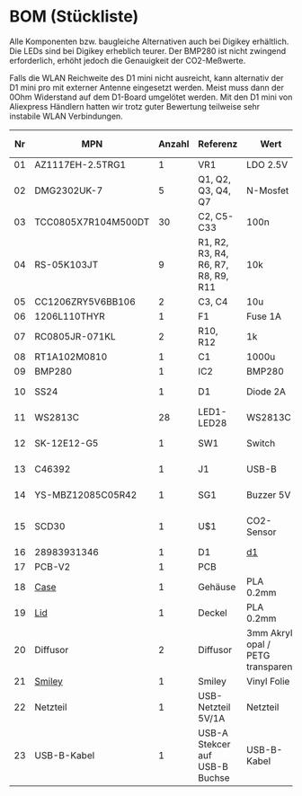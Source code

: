 # BOM (Stückliste)

Alle Komponenten bzw. baugleiche Alternativen auch bei Digikey erhältlich. Die LEDs sind bei Digikey erheblich teurer. Der BMP280 ist nicht zwingend erforderlich, erhöht jedoch die Genauigkeit der CO2-Meßwerte.

Falls die WLAN Reichweite des D1 mini nicht ausreicht, kann alternativ der D1 mini pro mit externer Antenne eingesetzt werden. Meist muss dann der 0Ohm Widerstand auf dem D1-Board umgelötet werden. Mit den D1 mini von Aliexpress Händlern hatten wir trotz guter Bewertung teilweise sehr instabile WLAN Verbindungen.

| Nr  | MPN  | Anzahl  |Referenz |Wert|Hersteller|Footprint|LCSC-Nr|Digikey-Nr|
| ------------ | ------------ | ------------ | ------------ |------------ |------------ |------------ |------------ |------------ |
| 01 | AZ1117EH-2.5TRG1 |1   |VR1 |LDO 2.5V|Diodes Incorporated|SOT-223 |[C92106][C92106] ||
| 02 | DMG2302UK-7 | 5 | Q1, Q2, Q3, Q4, Q7 |N-Mosfet|Diodes Incorporated|SOT-23-3|[C460977][C460977] ||
|03| TCC0805X7R104M500DT |30|C2, C5-C33|100n| CCTC|0805_C|[C360619][C360619] ||
|04|RS-05K103JT|9|R1, R2, R3, R4, R6, R7, R8, R9, R11|10k|FH(Guangdong Fenghua Advanced Tech)|0805_R|[C115295][C115295]||
|05|CC1206ZRY5V6BB106|2|C3, C4|10u| YAGEO|1206_C|[C113914][C113914] ||
|06|1206L110THYR|1|F1|Fuse 1A|	Littelfuse|1206|[C126818][C126818] ||
|07|RC0805JR-071KL|2|R10, R12|1k|YAGEO|0805_R|[C100046][C100046]|| 
|08|RT1A102M0810|1|C1|1000u| ROQANG|SMD,8x10.2mm |[C280406][C280406] ||
|09|BMP280|1|IC2|BMP280| Bosch Sensortec|LGA-8 |[C83291][C83291] ||
|10|SS24|1|D1|Diode 2A| MDD(Microdiode Electronics)|SMB(DO-214AA)|[C35501][C35501] ||
|11|WS2813C|28|LED1-LED28| WS2813C|Worldsemi|SMD,5x5mm |[C194323][C194323] ||
|12|SK-12E12-G5|1|SW1|Switch|Korean Hroparts Elec|Through Hole|[C136720][C136720]||
|13|C46392|1|J1|USB-B| Jing Extension of the Electronic Co.|Through Hole|[C46392][C46392]||
|14|YS-MBZ12085C05R42|1|SG1|Buzzer 5V|Fengming| 	Through Hole,12x8.5mm|[C409842][C409842]||
|15|SCD30|1|U$1|CO2-Sensor| Sensirion AG|Through Hole|| [1649-1098-ND][1649-1098-ND] |
|16|28983931346|1|D1|[d1][d1] |AZDelivery|Through Hole|||
|17|PCB-V2|1|PCB||jlcpcb||||
|18|[Case](../Case/OpenSCAD/case.stl)|1|Gehäuse|PLA 0.2mm|3D-Druck||||
|19|[Lid](../Case/OpenSCAD/lid.stl)|1|Deckel|PLA 0.2mm|3D-Druck||||
|20|Diffusor|2|Diffusor|3mm Akryl opal / PETG transparent|Lasercutter/3D-Druck||||
|21|[Smiley](../Case/SilhouetteStudio/smiley.svg)|1|Smiley|Vinyl Folie|Plotter/ausschneiden||||
|22|Netzteil|1|USB-Netzteil 5V/1A|Netzteil|diverse Hersteller||||
|23|USB-B-Kabel|1|USB-A Stekcer auf USB-B Buchse|USB-B-Kabel|diverse Hersteller||||

[C194323]: https://lcsc.com/product-detail/Light-Emitting-Diodes-LED_Worldsemi-WS2813C_C194323.html "C194323"
[C35501]: https://lcsc.com/product-detail/Schottky-Barrier-Diodes-SBD_MDD-Microdiode-Electronics-SS24_C35501.html "C35501"
[C83291]: https://lcsc.com/product-detail/Gas-Sensors_Bosch-Sensortec-BMP280_C83291.html "C83291"
[C280406]: https://lcsc.com/product-detail/Aluminum-Electrolytic-Capacitors-SMD_ROQANG-RT1A102M0810_C280406.html "C280406"
[C115295]: https://lcsc.com/product-detail/Chip-Resistor-Surface-Mount_FH-Guangdong-Fenghua-Advanced-Tech-RS-05K103JT_C115295.html "C115295"
[C126818]: https://lcsc.com/product-detail/PTC-Resettable-Fuses_Littelfuse-1206L110THYR_C126818.html "C126818"
[C113914]: https://lcsc.com/product-detail/Multilayer-Ceramic-Capacitors-MLCC-SMD-SMT_YAGEO-CC1206ZRY5V6BB106_C113914.html "C113914"
[C100046]: https://lcsc.com/product-detail/Chip-Resistor-Surface-Mount_YAGEO-RC0805JR-071KL_C100046.html 
[C360619]: https://lcsc.com/product-detail/Multilayer-Ceramic-Capacitors-MLCC-SMD-SMT_CCTC-TCC0805X7R104M500DT_C360619.html "C360619"
[C460977]: https://lcsc.com/product-detail/MOSFET_Diodes-Incorporated-DMG2302UK-7_C460977.html "C460977"
[C92106]: https://lcsc.com/product-detail/Dropout-Regulators-LDO_Diodes-Incorporated-AZ1117EH-2-5TRG1_C92106.html "C92106"
[C136720]: https://lcsc.com/product-detail/Toggle-Switches_Korean-Hroparts-Elec-SK-12E12-G5_C136720.html "C136720"
[C46392]: https://lcsc.com/product-detail/USB-Connectors_Jing-Extension-of-the-Electronic-Co-C46392_C46392.html "C46392"
[C409842]: https://lcsc.com/product-detail/Buzzers_Fengming-YS-MBZ12085C05R42_C409842.html "C409842"
[1649-1098-ND]: https://www.digikey.de/product-detail/de/sensirion-ag/SCD30/1649-1098-ND/8445334 "1649-1098-ND"
[d1]: https://www.az-delivery.de/products/d1-mini?variant=28983931346 "D1 Mini NodeMcu mit ESP8266-12F"

